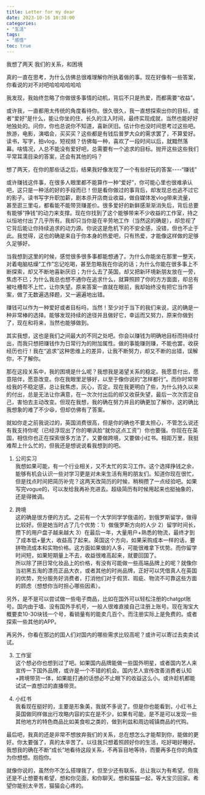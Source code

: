 ```yaml
---
title: Letter for my dear
date: 2023-10-16 10:38:00
categories:
- "生活"
tags:
- "感悟"
toc: true
---
```

我想了两天 我们的关系，和困境
  
真的一直在思考，为什么仿佛总很难理解你所执着做的事。现在好像有一些答案，你看说的对不对吧哈哈哈哈哈哈
  
我发现，我始终忽略了你做很多事情的动机，背后不只是热爱，而都需要“收益”。
  
或许我，一直都用太传统的角度看待你。很久很久，我一直想探索出你的目标，或者“爱好”是什么，能让你坐的住，长久的注入时间，最终实现成就，当然也能好好地独处的。问你，你也总说你不知道，喜新厌旧。估计你也没时间思考过这些吧。旅游，电影，演唱会，买买买？这些都是有钱后普罗大众的需求罢了，不算爱好。读书，写字，拍vlog，短视频？仿佛每一种，喜欢了一段时间以后，就黯然落幕。啥情况，人总不能没有爱好吧，总需要有一个追求的目标。抛开这些这些我们平常耳濡目染的答案，还会有其他的吗？
  
想了两天，在你的那些话之后，结果我好像发现了一个有些好玩的答案----“赚钱”
  
或许赚钱这件事，在很多人眼里都不能算作一种“爱好”，你可能心里也很难承认吧，这只是一种活的好的手段而已！但是看你做过的事背后，却发现总也逃不过它的影子。读书写字升职加薪，剧本杀开店商业收益，做自媒体发vlog带来流量，甚至逛三里屯，都看能不能带货赚差价。很多爱好的新鲜感渐渐消失后，背后总要有能够“挣钱”的动力来支撑。现在你找到了这个能够带来不少收益的工作室，持之以恒地付出了几乎所有。我却只当你是在辛劳地工作（当然这的确是），却忽视了它背后能让你持续追求的动力源。你说这是危机下的不安全感，没错，但也不止于此。我觉得，这也的确是来自于你本身的热爱吧，只有热爱，才能像这样做的足够久足够好。
  
当我想到这里的时候，感觉很多很多事都能想通了。为什么你能坐在那里一整天，对着电脑枯燥“工作”忘记吃喝，甚至忽略我在你说的话；为什么你能在很多事上不断探索，却又不断地喜新厌旧；为什么去了英国，却又把新环境新朋友放在一旁，焦虑不已；为什么我总也想不通你在追求什么，就算照顾了你的方方面面，却总有被吐槽帮不上忙，让你失望。原来答案一直就在眼前，我却始终没有把它当作答案，做了无数遍选择题，又一遍遍地出错。
  
赚钱可以作为一种爱好或者目标吗，当然！至少对于当下的我们来说，这的确是一种非常棒的选择。能够发现持续的途径并且做好它，幸运而又努力，原来你做到了，现在和将来，当然也能够做到。
  
其实我想，这也是我们之间最大的不同之处吧。你会以赚钱为明确地目标而持续付出，而我只想把赚钱作为日常行为的附加属性。做的事能赚则赚，不能也罢，收获经历也行！我在“追求”这种思维上的差异，让我不断努力，却又不断的出错，误解你，不了解你。
  
那在这段关系中，我的困境是什么呢？我想我是渴望关系的稳定。我愿意付出，愿意陪伴，愿意改变。你在我眼里足够好，以至于像你说的“怎样都行”。而你时常带给我的不稳定感，总让我焦虑，灰心，否定。现在我更明白了些，为什么持久以来的付出，总是无法让你满意，在一次次付出后的却又收获失望，最后一次次否定自己，害怕去主动改变。但现在我想，我的确在努力并且的确更加了解你，这的确比我想象的难了不少😆，但却仿佛有了答案。
    
   
就如你走之前我说过的，英国消费很高，但是你的确也不要太担心，不管怎么说还有我支持你呢（已经浮现出了你的嘲讽脸“就你这点工资”）你也要强。你现在在英国，相信你也正在探索很多方法了，又要做跨境，又要做小红书。相距万里，我挺难帮上什么忙的，但我还是想说说看我想到的吧。
   
1. 公司实习   
我想如果可能，有一个行业相关，又不太忙的实习工作。这个选择挣钱之余，能够有机会认识一些对学习更是对未来生活有用的朋友们。知道你现在很忙，但是找点时间把简历补完？这两天改简历的时候，稍稍攒了一点经验吧。如果写完vogue的，可以发给我再补充进去。超级简历有时候用起来也挺抽象的，还是得微调。    
  
2. 跨境  
这的确是很方便的方式。之前有一个大学同学学俄语的，到俄罗斯留学，做得比较好。但是她当时占了几个优势：1）做俄罗斯方向的人少 2）留学时间长，攒下的用户盘子越来越大 3）在最后一年，大量用户+熟悉的物流，最终才到了成本低+量大，收益高了起来。英国这个方向，如果采购成本一样的话，要拼物流成本和实物价格。这方面如果做的人多，可能很难拿下优势。而你留学时间短，如果短期量上不去，收益很难高起来，就要回国了。   
所以除了拼日常化妆品上的价格，有没有可能做一些高端品牌上的呢？就像你当初黑五淘的漂亮正品大衣，或者其他的时尚品牌，正好可以凭借真人在英国的优势，充分服务好消费者，打消他们对于假货、瑕疵、物流不可靠这些方面的顾虑（想想你当时担心哪些因素）。      
  
另外，是不是可以尝试做一些电子商品，比如在国外可以轻松注册的chatgpt账号。国内由于墙、没有国外手机号，一般人很难直接自己注册上账号。现在淘宝大概要卖10-30块钱一个号，看销量有的能卖几百个。而注册实际上是免费的。或者探索一些其他的APP。
    
再另外，你看在那边的国人们对国内的哪些需求比较高呢？或许可以寄过去卖卖试试。
   
3. 工作室  
这个想必你也想到过了吧。如果国内品牌能做一些国外明星，或者国内艺人来宣传一下国外品牌，或许是一个不错的机会。国内艺人宣传改善消费者认知+跨境带货一体，如果能打通的话想必不止眼下的收益这么小。或许趁机都能试试一直想过的直播带货。
  
4. 小红书    
我看现在挺好的，主要是形象美，我就不多说了。但是你也能看到，小红书上英国做同样做出行攻略内容的实在是不少，如果有可能，是不是可以发现一些其他地方的特色商品比如美食啦之类的，做到利兹和周边城镇商品的代购。   
   
最后吧，我真的还是非常不想放弃我们的关系，总在想怎么才能帮到你，能做的更好。你太要强了，真的太辛苦了。以往我只想着照顾好你的生活，吃好喝好睡好。我想我的确在不断“成长”地看待这段关系，不再盲目地等待，而要再多在你的角度为你想想。抱抱你。
   
就像你说的，虽然你不怎么搭理我了，但至少还有联系，总让我以为有希望。但我还是不止想要有希望，想和你见面，和你聊天。想和猫猫一起，等大宝贝回家。希望你能别太辛苦，猫猫会心疼的。
 

